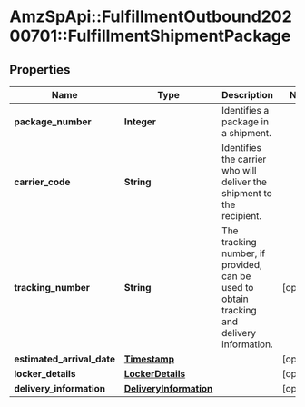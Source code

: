 # AmzSpApi::FulfillmentOutbound20200701::FulfillmentShipmentPackage

## Properties
Name | Type | Description | Notes
------------ | ------------- | ------------- | -------------
**package_number** | **Integer** | Identifies a package in a shipment. | 
**carrier_code** | **String** | Identifies the carrier who will deliver the shipment to the recipient. | 
**tracking_number** | **String** | The tracking number, if provided, can be used to obtain tracking and delivery information. | [optional] 
**estimated_arrival_date** | [**Timestamp**](Timestamp.md) |  | [optional] 
**locker_details** | [**LockerDetails**](LockerDetails.md) |  | [optional] 
**delivery_information** | [**DeliveryInformation**](DeliveryInformation.md) |  | [optional] 

